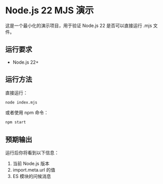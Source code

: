 # Node.js 22 MJS 演示

这是一个最小化的演示项目，用于验证 Node.js 22 是否可以直接运行 .mjs 文件。

## 运行要求

- Node.js 22+

## 运行方法

直接运行：

```bash
node index.mjs
```

或者使用 npm 命令：

```bash
npm start
```

## 预期输出

运行后你将看到以下信息：
1. 当前 Node.js 版本
2. import.meta.url 的值
3. ES 模块的问候消息